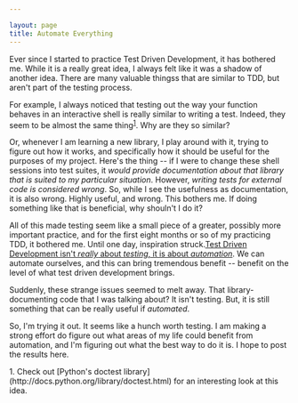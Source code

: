 ```yaml
---

layout: page
title: Automate Everything
---
```


Ever since I started to practice Test Driven Development, it has bothered me. While
it is a really great idea, I always felt like it was a shadow of another idea. There are
many valuable thingss that are similar to TDD, but aren't part of the
testing process. 

For example, I always noticed that testing out the way your function
behaves in an interactive shell is really similar to writing a
test. Indeed, they seem to be almost the same 
thing<sup><a href="#python-for-example">1</a></sup>. Why are they so
similar? 

Or, whenever I am learning a new library, I play around with
it, trying to figure out how it works, and specifically how it should
be useful for the purposes of my project. Here's the thing -- if I
were to change these shell sessions into test suites, it 
*would provide documentation about that library that is suited to my particular
situation*. 
However, *writing tests for external code is considered wrong*. So,
while I see the usefulness as documentation, it is also wrong. Highly
useful, and wrong. This bothers
me. If doing something like that is beneficial, why shouln't I do
it? 

All of this made testing seem like a small piece of a greater,
possibly more important practice, and for the first eight months or so
of my practicing TDD, it bothered me. Until one day, inspiration
struck.[Test Driven Development isn't *really* about *testing*, it is about
*automation*](/content/automatic-test-driven-development.html).
We can automate ourselves, and this
can bring tremendous benefit -- benefit on the level of what test
driven development brings.

Suddenly, these strange issues seemed to melt away. That
library-documenting code that I was talking about? It isn't
testing. But, it is still something that can be really useful if
*automated*.

So, I'm trying it out. It seems like a hunch worth testing. I am
making a strong effort do figure out what 
areas of my life could benefit from automation, and I'm figuring out
what the best way to do it is. I hope to post the results here.

<span class="footnotes">
1. <a id="python-for-example"></a> Check out 
[Python's doctest library](http://docs.python.org/library/doctest.html)
for an interesting look at this idea.
</span>
